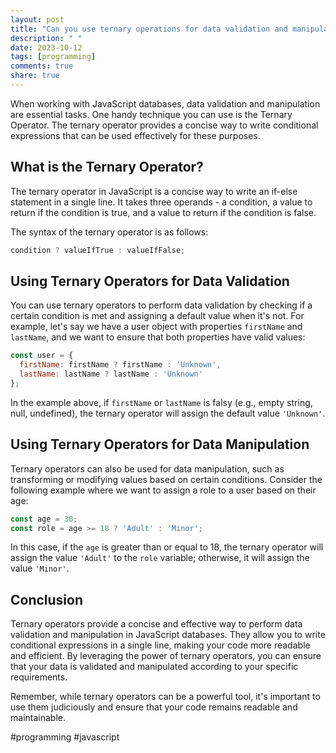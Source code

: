 ```yaml
---
layout: post
title: "Can you use ternary operations for data validation and manipulation in JavaScript databases?"
description: " "
date: 2023-10-12
tags: [programming]
comments: true
share: true
---
```


When working with JavaScript databases, data validation and manipulation are essential tasks. One handy technique you can use is the Ternary Operator. The ternary operator provides a concise way to write conditional expressions that can be used effectively for these purposes.

## What is the Ternary Operator?

The ternary operator in JavaScript is a concise way to write an if-else statement in a single line. It takes three operands - a condition, a value to return if the condition is true, and a value to return if the condition is false.

The syntax of the ternary operator is as follows:

```javascript
condition ? valueIfTrue : valueIfFalse;
```

## Using Ternary Operators for Data Validation

You can use ternary operators to perform data validation by checking if a certain condition is met and assigning a default value when it's not. For example, let's say we have a user object with properties `firstName` and `lastName`, and we want to ensure that both properties have valid values:

```javascript
const user = {
  firstName: firstName ? firstName : 'Unknown',
  lastName: lastName ? lastName : 'Unknown'
};
```

In the example above, if `firstName` or `lastName` is falsy (e.g., empty string, null, undefined), the ternary operator will assign the default value `'Unknown'`.

## Using Ternary Operators for Data Manipulation

Ternary operators can also be used for data manipulation, such as transforming or modifying values based on certain conditions. Consider the following example where we want to assign a role to a user based on their age:

```javascript
const age = 30;
const role = age >= 18 ? 'Adult' : 'Minor';
```

In this case, if the `age` is greater than or equal to 18, the ternary operator will assign the value `'Adult'` to the `role` variable; otherwise, it will assign the value `'Minor'`.

## Conclusion

Ternary operators provide a concise and effective way to perform data validation and manipulation in JavaScript databases. They allow you to write conditional expressions in a single line, making your code more readable and efficient. By leveraging the power of ternary operators, you can ensure that your data is validated and manipulated according to your specific requirements.

Remember, while ternary operators can be a powerful tool, it's important to use them judiciously and ensure that your code remains readable and maintainable.

#programming #javascript